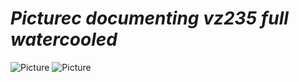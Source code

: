 # *Picturec documenting vz235 full watercooled*

![Picture](https://github.com/lukascechovic/watercooling/blob/main/pictures/back_side_water_mount.png)
![Picture](https://github.com/lukascechovic/watercooling/blob/main/pictures/printer_back.jpg)


